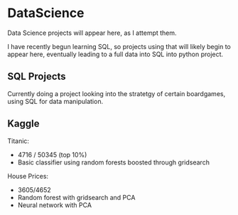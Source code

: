 # DataScience
Data Science projects will appear here, as I attempt them.

I have recently begun learning SQL, so projects using that will likely begin to appear here, eventually leading to a full data into SQL into python project. 


## SQL Projects

Currently doing a project looking into the stratetgy of certain boardgames, using SQL for data manipulation.

## Kaggle

Titanic:
- 4716 / 50345 (top 10%)
- Basic classifier using random forests boosted through gridsearch

House Prices:
- 3605/4652
- Random forest with gridsearch and PCA
- Neural network with PCA
